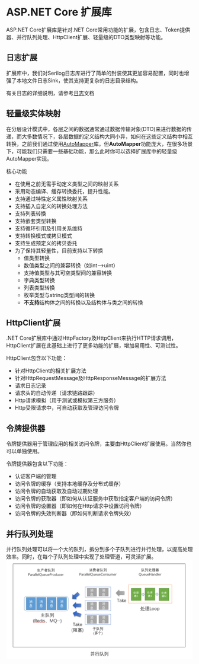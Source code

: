 # ASP.NET Core 扩展库

ASP.NET Core扩展库是针对.NET Core常用功能的扩展，包含日志、Token提供器、并行队列处理、HttpClient扩展、轻量级的DTO类型映射等功能。

## 日志扩展

扩展库中，我们对Serilog日志库进行了简单的封装使其更加容易配置，同时也增强了本地文件日志Sink，使其支持更复杂的日志目录结构。

有关日志的详细说明，请参考[日志](./doc/Logging.md)文档

## 轻量级实体映射

在分层设计模式中，各层之间的数据通常通过数据传输对象(DTO)来进行数据的传递，而大多数情况下，各层数据的定义结构大同小异，如何在这些定义结构中相互转换，之前我们通过使用[AutoMapper](http://automapper.org/)库，但**AutoMapper**功能庞大，在很多场景下，可能我们只需要一些基础功能，那么此时你可以选择扩展库中的轻量级AutoMapper实现。

核心功能

- 在使用之前无需手动定义类型之间的映射关系
- 采用动态编译、缓存转换委托，提升性能。
- 支持通过特性定义属性映射关系
- 支持插入自定义的转换处理方法
- 支持列表转换
- 支持嵌套类型转换
- 支持循环引用及引用关系维持
- 支持转换模式或拷贝模式
- 支持生成预定义的拷贝委托
- 为了保持其轻量性，目前支持以下转换
  - 值类型转换
  - 数值类型之间的兼容转换（如int-->uint）
  - 支持值类型与其可空类型间的兼容转换
  - 字典类型转换
  - 列表类型转换
  - 枚举类型与string类型间的转换
  - **不支持**结构体之间的转换以及结构体与类之间的转换
  
## HttpClient扩展

.NET Core扩展库中通过HttpFactory及HttpClient来执行HTTP请求调用，HttpClient扩展在此基础上进行了更多功能的扩展，增加易用性、可测试性。

HttpClient包含以下功能：

- 针对HttpClient的相关扩展方法
- 针对HttpRequestMessage及HttpResponseMessage的扩展方法
- 请求日志记录
- 请求头的自动传递（请求链路跟踪）
- Http请求模拟（用于测试或模拟第三方服务）
- Http受限请求中，可自动获取及管理访问令牌

## 令牌提供器

令牌提供器用于管理应用的相关访问令牌，主要由HttpClient扩展使用。当然你也可以单独使用。

令牌提供器包含以下功能：

- 认证客户端的管理
- 访问令牌的缓存（支持本地缓存及分布式缓存）
- 访问令牌的自动获取及自动过期处理
- 访问令牌的获取器（即如何从认证服务中获取指定客户端的访问令牌）
- 访问令牌的设置器（即如何在Http请求中设置访问令牌）
- 访问令牌的失效判断器（即如何判断请求令牌失效）

## 并行队列处理

并行队列处理可以将一个大的队列，拆分到多个子队列进行并行处理，以提高处理效率。同时，在每个子队列处理中实现了处理管道，可灵活扩展。
![Img](并行队列.png)